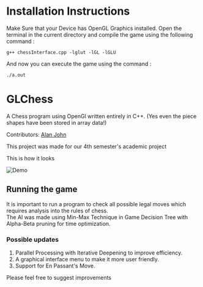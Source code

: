 # Installation Instructions
Make Sure that your Device has OpenGL Graphics installed. Open the terminal in the current directory and compile the game using the following command : 

```g++ chessInterface.cpp -lglut -lGL -lGLU```

And now you can execute the game using the command :  

```./a.out```

# GLChess
A Chess program using OpenGl written entirely in C++. (Yes even the piece shapes have been stored in array data!)

Contributors:
[Alan John](https://github.com/TheForeverLost)

This project was made for our 4th semester's academic project

This is how it looks

![Demo](https://media.giphy.com/media/f6IVaSWY3YqcWzZULL/giphy.gif)

## Running the game
It is important to run a program to check all possible legal moves which requires analysis into the rules of chess.   
The AI was made using Min-Max Technique in Game Decision Tree with Alpha-Beta pruning for time optimization.

### Possible updates
1. Parallel Processing with Iterative Deepening to improve efficiency.
2. A graphical interface menu to make it more user friendly.
3. Support for En Passant's Move.

Please feel free to suggest improvements
